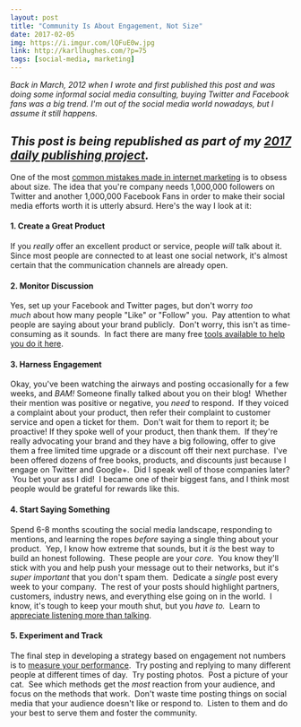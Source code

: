 ```yaml
---
layout: post
title: "Community Is About Engagement, Not Size"
date: 2017-02-05
img: https://i.imgur.com/lQFuE0w.jpg
link: http://karllhughes.com/?p=75
tags: [social-media, marketing]
---
```

*Back in March, 2012 when I wrote and first published this post and was doing some informal social media consulting, buying Twitter and Facebook fans was a big trend. I'm out of the social media world nowadays, but I assume it still happens.*

*This post is being republished as part of my [2017 daily publishing project](https://www.karllhughes.com/posts/2017-writing-goal).*
-----

One of the most [common mistakes made in internet marketing](http://www.forbes.com/2010/08/06/facebook-online-communities-engagement-communispace-cmo-network.html) is to obsess about size. The idea that you're company needs 1,000,000 followers on Twitter and another 1,000,000 Facebook Fans in order to make their social media efforts worth it is utterly absurd. Here's the way I look at it: 

#### 1. Create a Great Product
If you _really_ offer an excellent product or service, people _will_ talk about it. Since most people are connected to at least one social network, it's almost certain that the communication channels are already open. 

#### 2. Monitor Discussion
Yes, set up your Facebook and Twitter pages, but don't worry _too much_ about how many people "Like" or "Follow" you.  Pay attention to what people are saying about your brand publicly.  Don't worry, this isn't as time-consuming as it sounds.  In fact there are many free [tools available to help you do it here](http://www.socialmediaexaminer.com/4-free-tools-to-help-you-socially-monitor-your-brand/). 

#### 3. Harness Engagement
Okay, you've been watching the airways and posting occasionally for a few weeks, and _BAM!_ Someone finally talked about you on their blog!  Whether their mention was positive or negative, you _need_ to respond.  If they voiced a complaint about your product, then refer their complaint to customer service and open a ticket for them.  Don't wait for them to report it; be proactive! If they spoke well of your product, then thank them.  If they're really advocating your brand and they have a big following, offer to give them a free limited time upgrade or a discount off their next purchase.  I've been offered dozens of free books, products, and discounts just because I engage on Twitter and Google+.  Did I speak well of those companies later?  You bet your ass I did!  I became one of their biggest fans, and I think most people would be grateful for rewards like this. 

#### 4. Start Saying Something
Spend 6-8 months scouting the social media landscape, responding to mentions, and learning the ropes _before_ saying a single thing about your product.  Yep, I know how extreme that sounds, but it _is_ the best way to build an honest following.  These people are your _core_.  You know they'll stick with you and help push your message out to their networks, but it's _super important_ that you don't spam them.  Dedicate a _single_ post every week to your company.  The rest of your posts should highlight partners, customers, industry news, and everything else going on in the world.  I know, it's tough to keep your mouth shut, but you _have to._  Learn to [appreciate listening more than talking](http://www.rogerdarlington.me.uk/Listening.html). 

#### 5. Experiment and Track
The final step in developing a strategy based on engagement not numbers is to [measure your performance](http://www.singlegrain.com/blog/10-ways-to-measure-social-media-engagement/).  Try posting and replying to many different people at different times of day.  Try posting photos.  Post a picture of your cat.  See which methods get the _most_ reaction from your audience, and focus on the methods that work.  Don't waste time posting things on social media that your audience doesn't like or respond to.  Listen to them and do your best to serve them and foster the community.

